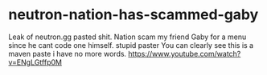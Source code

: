 # neutron-nation-has-scammed-gaby
Leak of neutron.gg pasted shit. Nation scam my friend Gaby for a menu since he cant code one himself. stupid paster
You can clearly see this is a maven paste i have no more words.
https://www.youtube.com/watch?v=ENgLGtffp0M
